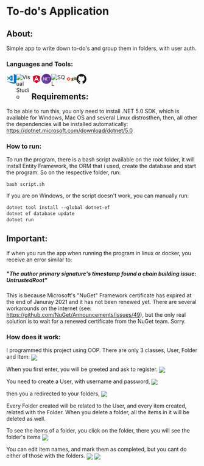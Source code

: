 # To-do's Application

## About:
Simple app to write down to-do's and group them in folders, with user auth.

### Languages and Tools:
<img align="left" alt="Visual Studio Code" width="26px" src="https://raw.githubusercontent.com/github/explore/80688e429a7d4ef2fca1e82350fe8e3517d3494d/topics/visual-studio-code/visual-studio-code.png" />
<img align="left" alt="Visual Studio" width="40px" src="https://external-content.duckduckgo.com/iu/?u=https%3A%2F%2Fdevblogs.microsoft.com%2Fvisualstudio%2Fwp-content%2Fuploads%2Fsites%2F4%2F2019%2F01%2Fvisualstudio-1.png&f=1&nofb=1" />
<img align="left" alt="Angular" width="26px" src="https://raw.githubusercontent.com/github/explore/80688e429a7d4ef2fca1e82350fe8e3517d3494d/topics/angular/angular.png" />
<img align="left" alt=".NET" width="26px" src="https://raw.githubusercontent.com/github/explore/93d8a67084f94b2a444e510199a6e7622e5b09a3/topics/dotnet/dotnet.png" />
<img align="left" alt="SQL" width="40px" src="https://external-content.duckduckgo.com/iu/?u=https%3A%2F%2Fbanner2.cleanpng.com%2F20180526%2Foqt%2Fkisspng-microsoft-sql-server-mysql-database-logo-5b098c6ebad6d7.7316225815273524307653.jpg&f=1&nofb=1" />
<img align="left" alt="Git" width="26px" src="https://raw.githubusercontent.com/github/explore/80688e429a7d4ef2fca1e82350fe8e3517d3494d/topics/git/git.png" />
<img align="left" alt="GitHub" width="26px" src="https://raw.githubusercontent.com/github/explore/78df643247d429f6cc873026c0622819ad797942/topics/github/github.png" /> 

<br />

## Requirements:
To be able to run this, you only need to install .NET 5.0 SDK, which is available for Windows, Mac OS and several Linux distrosthen, then, all other the dependencies will be installed automatically:
https://dotnet.microsoft.com/download/dotnet/5.0

### How to run:
To run the program, there is a bash script available on the root folder, it will install Entity Framework, the ORM that i used, create the database and start the program. So on the respective folder, run: 
```
bash script.sh
```

If you are on Windows, or the script doesn't work, you can manually run:
```
dotnet tool install --global dotnet-ef
dotnet ef database update
dotnet run
```

## Important:
If when you run the app when running the program in linux or docker, you receive an error similar to:
##### "The author primary signature's timestamp found a chain building issue: UntrustedRoot"
 
 This is because Microsoft's "NuGet" Framework certificate has expired at the end of Januray 2021 and it has not been renewed yet. There are several workarounds on the internet (see: https://github.com/NuGet/Announcements/issues/49), but the only real solution is to wait for a renewed certificate from the NuGet team. Sorry.

### How does it work:
I programmed this project using OOP. There are only 3 classes, User, Folder and Item:
<img align="center" src="https://user-images.githubusercontent.com/51339020/107588725-2b1cfb80-6be3-11eb-9fd3-85ddf99de6d7.png" />

When you first enter, you will be greeted and ask to register.
<img align="center" src="https://user-images.githubusercontent.com/51339020/107589228-4b998580-6be4-11eb-8f5c-8ad831f1e4a1.png" />

You need to create a User, with username and password,
<img align="center" src="https://user-images.githubusercontent.com/51339020/107589230-4c321c00-6be4-11eb-8334-d65f4b8354f4.png" />

then you a redirected to your folders,
<img align="center" src="https://user-images.githubusercontent.com/51339020/107589220-463c3b00-6be4-11eb-9963-cdcc7bde14d8.png" />

Every Folder created will be related to the User, and every item created, related with the Folder. When you delete a folder, all the items in it will be deleted as well.

To see the items of a folder, you click on the folder, there you will see the folder's items
<img align="center" src="https://user-images.githubusercontent.com/51339020/107589218-450b0e00-6be4-11eb-923e-5c1dbe8b971e.png" />

You can edit item names, and mark them as completed, but you cant do either of those with the folders.
<img align="center" src="https://user-images.githubusercontent.com/51339020/107589693-530d5e80-6be5-11eb-84f3-4de2beaa51c7.png" />
<img align="center" src="https://user-images.githubusercontent.com/51339020/107589206-41778700-6be4-11eb-8249-4a217e6221a9.png" />
